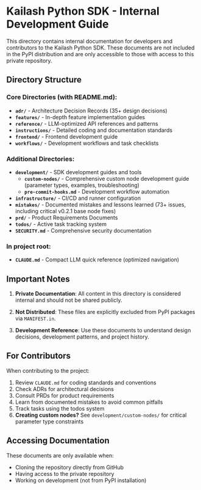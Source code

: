 # Kailash Python SDK - Internal Development Guide

This directory contains internal documentation for developers and contributors to the Kailash Python SDK. These documents are not included in the PyPI distribution and are only accessible to those with access to this private repository.

## Directory Structure

### Core Directories (with README.md):
- **`adr/`** - Architecture Decision Records (35+ design decisions)
- **`features/`** - In-depth feature implementation guides
- **`reference/`** - LLM-optimized API references and patterns
- **`instructions/`** - Detailed coding and documentation standards
- **`frontend/`** - Frontend development guide
- **`workflows/`** - Development workflows and task checklists

### Additional Directories:
- **`development/`** - SDK development guides and tools
  - **`custom-nodes/`** - Comprehensive custom node development guide (parameter types, examples, troubleshooting)
  - **`pre-commit-hooks.md`** - Development workflow automation
- **`infrastructure/`** - CI/CD and runner configuration
- **`mistakes/`** - Documented mistakes and lessons learned (73+ issues, including critical v0.2.1 base node fixes)
- **`prd/`** - Product Requirements Documents
- **`todos/`** - Active task tracking system
- **`SECURITY.md`** - Comprehensive security documentation

### In project root:
- **`CLAUDE.md`** - Compact LLM quick reference (optimized navigation)

## Important Notes

1. **Private Documentation**: All content in this directory is considered internal and should not be shared publicly.

2. **Not Distributed**: These files are explicitly excluded from PyPI packages via `MANIFEST.in`.

3. **Development Reference**: Use these documents to understand design decisions, development patterns, and project history.

## For Contributors

When contributing to the project:
1. Review `CLAUDE.md` for coding standards and conventions
2. Check ADRs for architectural decisions
3. Consult PRDs for product requirements
4. Learn from documented mistakes to avoid common pitfalls
5. Track tasks using the todos system
6. **Creating custom nodes?** See `development/custom-nodes/` for critical parameter type constraints

## Accessing Documentation

These documents are only available when:
- Cloning the repository directly from GitHub
- Having access to the private repository
- Working on development (not from PyPI installation)
